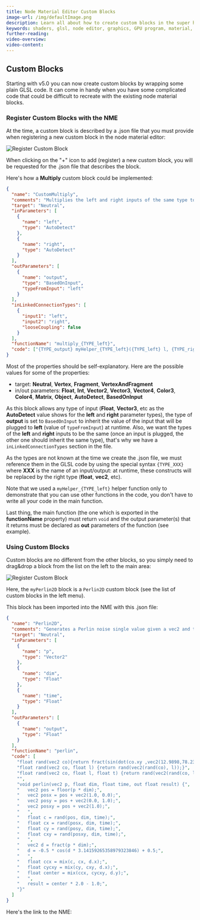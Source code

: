 ```yaml
---
title: Node Material Editor Custom Blocks
image-url: /img/defaultImage.png
description: Learn all about how to create custom blocks in the super handy Node Material Editor.
keywords: shaders, glsl, node editor, graphics, GPU program, material, NME, Node Material, Node Material Editor
further-reading:
video-overview:
video-content:
---
```


## Custom Blocks

Starting with v5.0 you can now create custom blocks by wrapping some plain GLSL code. It can come in handy when you have some complicated code that could be difficult to recreate with the existing node material blocks.

### Register Custom Blocks with the NME

At the time, a custom block is described by a .json file that you must provide when registering a new custom block in the node material editor:

![Register Custom Block](/img/how_to/Materials/customBlock_register.jpg)

When clicking on the "+" icon to add (register) a new custom block, you will be requested for the .json file that describes the block.

Here's how a **Multiply** custom block could be implemented:

```json
{
  "name": "CustomMultiply",
  "comments": "Multiplies the left and right inputs of the same type together",
  "target": "Neutral",
  "inParameters": [
    {
      "name": "left",
      "type": "AutoDetect"
    },
    {
      "name": "right",
      "type": "AutoDetect"
    }
  ],
  "outParameters": [
    {
      "name": "output",
      "type": "BasedOnInput",
      "typeFromInput": "left"
    }
  ],
  "inLinkedConnectionTypes": [
    {
      "input1": "left",
      "input2": "right",
      "looseCoupling": false
    }
  ],
  "functionName": "multiply_{TYPE_left}",
  "code": ["{TYPE_output} myHelper_{TYPE_left}({TYPE_left} l, {TYPE_right} r) { return l * r; }", "void multiply_{TYPE_left}({TYPE_left} l, {TYPE_right} r, out {TYPE_output} result) {", "   result = myHelper_{TYPE_left}(l, r);", "}"]
}
```

Most of the properties should be self-explanatory. Here are the possible values for some of the properties:

- target: **Neutral**, **Vertex**, **Fragment**, **VertexAndFragment**
- in/out parameters: **Float**, **Int**, **Vector2**, **Vector3**, **Vector4**, **Color3**, **Color4**, **Matrix**, **Object**, **AutoDetect**, **BasedOnInput**

As this block allows any type of input (**Float**, **Vector3**, etc as the **AutoDetect** value shows for the **left** and **right** parameter types), the type of **output** is set to `BasedOnInput` to inherit the value of the input that will be plugged to **left** (value of `typeFromInput`) at runtime. Also, we want the types of the **left** and **right** inputs to be the same (once an input is plugged, the other one should inherit the same type), that's why we have a `inLinkedConnectionTypes` section in the file.

As the types are not known at the time we create the .json file, we must reference them in the GLSL code by using the special syntax `{TYPE_XXX}` where **XXX** is the name of an input/output: at runtime, these constructs will be replaced by the right type (**float**, **vec2**, etc).

Note that we used a `myHelper_{TYPE_left}` helper function only to demonstrate that you can use other functions in the code, you don't have to write all your code in the main function.

Last thing, the main function (the one which is exported in the **functionName** property) must return `void` and the output parameter(s) that it returns must be declared as **out** parameters of the function (see example).

### Using Custom Blocks

Custom blocks are no different from the other blocks, so you simply need to drag&drop a block from the list on the left to the main area:

![Register Custom Block](/img/how_to/Materials/customBlock_use.jpg)

Here, the `myPerlin2D` block is a `Perlin2D` custom block (see the list of custom blocks in the left menu).

This block has been imported into the NME with this .json file:

```json
{
  "name": "Perlin2D",
  "comments": "Generates a Perlin noise single value given a vec2 and time",
  "target": "Neutral",
  "inParameters": [
    {
      "name": "p",
      "type": "Vector2"
    },
    {
      "name": "dim",
      "type": "Float"
    },
    {
      "name": "time",
      "type": "Float"
    }
  ],
  "outParameters": [
    {
      "name": "output",
      "type": "Float"
    }
  ],
  "functionName": "perlin",
  "code": [
    "float rand(vec2 co){return fract(sin(dot(co.xy ,vec2(12.9898,78.233))) * 43758.5453);}",
    "float rand(vec2 co, float l) {return rand(vec2(rand(co), l));}",
    "float rand(vec2 co, float l, float t) {return rand(vec2(rand(co, l), t));}",
    "",
    "void perlin(vec2 p, float dim, float time, out float result) {",
    "   vec2 pos = floor(p * dim);",
    "   vec2 posx = pos + vec2(1.0, 0.0);",
    "   vec2 posy = pos + vec2(0.0, 1.0);",
    "   vec2 posxy = pos + vec2(1.0);",
    "   ",
    "   float c = rand(pos, dim, time);",
    "   float cx = rand(posx, dim, time);",
    "   float cy = rand(posy, dim, time);",
    "   float cxy = rand(posxy, dim, time);",
    "   ",
    "   vec2 d = fract(p * dim);",
    "   d = -0.5 * cos(d * 3.14159265358979323846) + 0.5;",
    "   ",
    "   float ccx = mix(c, cx, d.x);",
    "   float cycxy = mix(cy, cxy, d.x);",
    "   float center = mix(ccx, cycxy, d.y);",
    "   ",
    "   result = center * 2.0 - 1.0;",
    "}"
  ]
}
```

Here's the link to the NME: <NME id="#3WEKUZ#1" title="Custom Perlin2D block" description="A node material which is using a custom Perlin2D block" image="/img/playgroundsAndNMEs/NMEPerlin2DCustomBlock.jpg"/>
